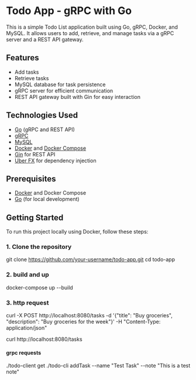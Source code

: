# Todo App - gRPC with Go

This is a simple Todo List application built using Go, gRPC, Docker, and MySQL. It allows users to add, retrieve, and manage tasks via a gRPC server and a REST API gateway.

## Features

- Add tasks
- Retrieve tasks
- MySQL database for task persistence
- gRPC server for efficient communication
- REST API gateway built with Gin for easy interaction

## Technologies Used

- [Go](https://golang.org/) (gRPC and REST API)
- [gRPC](https://grpc.io/)
- [MySQL](https://www.mysql.com/)
- [Docker](https://www.docker.com/) and [Docker Compose](https://docs.docker.com/compose/)
- [Gin](https://gin-gonic.com/) for REST API
- [Uber FX](https://github.com/uber-go/fx) for dependency injection

## Prerequisites

- [Docker](https://www.docker.com/get-started) and Docker Compose
- [Go](https://golang.org/doc/install) (for local development)

## Getting Started

To run this project locally using Docker, follow these steps:

### 1. Clone the repository

git clone https://github.com/your-username/todo-app.git
cd todo-app

### 2. build and up

docker-compose up --build

### 3. http request

curl -X POST http://localhost:8080/tasks -d '{"title": "Buy groceries", "description": "Buy groceries for the week"}' -H "Content-Type: application/json"

curl http://localhost:8080/tasks

#### grpc requests

 ./todo-client get
./todo-cli addTask --name "Test Task" --note "This is a test note"
